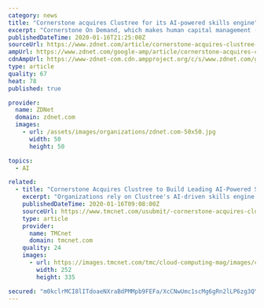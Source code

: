 ```yaml
---
category: news
title: "Cornerstone acquires Clustree for its AI-powered skills engine"
excerpt: "Cornerstone On Demand, which makes human capital management (HCM) software, on Thursday announced it is acquiring Clustree, a French technology company with an AI-powered skills engine and an extensive skills ontology. Cornerstone is paying $18.5 million in all cash, and the deal is expected to close this quarter. Cornerstone plans to ..."
publishedDateTime: 2020-01-16T21:25:00Z
sourceUrl: https://www.zdnet.com/article/cornerstone-acquires-clustree-for-its-ai-powered-skills-engine/
ampUrl: https://www.zdnet.com/google-amp/article/cornerstone-acquires-clustree-for-its-ai-powered-skills-engine/
cdnAmpUrl: https://www-zdnet-com.cdn.ampproject.org/c/s/www.zdnet.com/google-amp/article/cornerstone-acquires-clustree-for-its-ai-powered-skills-engine/
type: article
quality: 67
heat: 78
published: true

provider:
  name: ZDNet
  domain: zdnet.com
  images:
    - url: /assets/images/organizations/zdnet.com-50x50.jpg
      width: 50
      height: 50

topics:
  - AI

related:
  - title: "Cornerstone Acquires Clustree to Build Leading AI-Powered Skills Platform for People Development"
    excerpt: "Organizations rely on Clustree's AI-driven skills engine and skills ontology to analyze their employee skill ... organizations must have a grasp on the skills and capabilities their talent has today so they can identify skills gaps and start developing their talent for tomorrow.\" Over the next year, Cornerstone plans to integrate the Clustree ..."
    publishedDateTime: 2020-01-16T09:08:00Z
    sourceUrl: https://www.tmcnet.com/usubmit/-cornerstone-acquires-clustree-build-leading-ai-powered-skills-/2020/01/16/9082448.htm
    type: article
    provider:
      name: TMCnet
      domain: tmcnet.com
    quality: 24
    images:
      - url: https://images.tmcnet.com/tmc/cloud-computing-mag/images/cloud-computing-0515-cover.jpg
        width: 252
        height: 335

secured: "m0kclrMCI8lITdoaeNXraBdPMMpb9FEFa/XcCNwUmc1scMg6gRn2lLP6zg3QY2ufE2u04XXzDEx5lSigAG324w4FCwhwkfalas0KDYxnreW5bkeqUy2K0LBVJi0URHnY/apZ0JCibqH69rkS2yfgBrPoLEIY2WCAvqvvdcepIjhE8Z7nQE8T02yfbv9sEqFuZWcVbK7zV8YeagP2MMhosfgkQQ0cWPBFYtRzXxwYNyOvS+mBDkQP5Tn3mP0AK6te9Md+u/Aw8rLqQ7xb3xQtPA5dgcoKyC0J3WIj+RymQ0qUdqqOd40K3yBF6eWEvpxeXdBBgOeWFZWASGM8ZOfdf2HW6YONa4X7f5K2KvovBao1CawRWvonClVa57MGfUlCwd8hWiheip6UbUwxBqVRRtM3XG5keSc/zGRD4W7ddk6u5oif1pKH23dtVNGyKQN22Djin5ucHQ98IORLnEdnOA==;LUvr3YCuL/jPuun7pbO0pg=="
---
```


